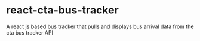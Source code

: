 # react-cta-bus-tracker
A react js based bus tracker that pulls and displays bus arrival data from the cta bus tracker API
